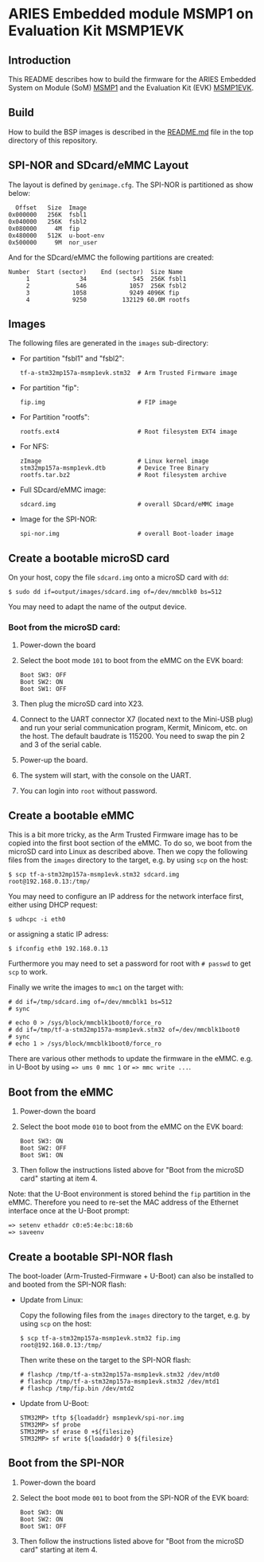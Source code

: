ARIES Embedded module MSMP1 on Evaluation Kit MSMP1EVK
========================================================================

Introduction
------------

This README describes how to build the firmware for the ARIES Embedded
System on Module (SoM) [MSMP1][1] and the Evaluation Kit (EVK)
[MSMP1EVK][2].


Build
-----

How to build the BSP images is described in the [README.md][3] file in the
top directory of this repository.


SPI-NOR and SDcard/eMMC Layout
------------------------------

The layout is defined by `genimage.cfg`. The SPI-NOR is partitioned
as show below:

      Offset   Size  Image
    0x000000   256K  fsbl1
    0x040000   256K  fsbl2
    0x080000     4M  fip
    0x480000   512K  u-boot-env
    0x500000     9M  nor_user

And for the SDcard/eMMC the following partitions are created:

    Number  Start (sector)    End (sector)  Size Name
         1              34             545  256K fsbl1
         2             546            1057  256K fsbl2
         3            1058            9249 4096K fip
         4            9250          132129 60.0M rootfs


Images
------

The following files are generated in the `images` sub-directory:

- For partition "fsbl1" and "fsbl2":

      tf-a-stm32mp157a-msmp1evk.stm32  # Arm Trusted Firmware image

- For partition "fip":

      fip.img                          # FIP image

- For Partition "rootfs":

      rootfs.ext4                      # Root filesystem EXT4 image

- For NFS:

      zImage                           # Linux kernel image
      stm32mp157a-msmp1evk.dtb         # Device Tree Binary
      rootfs.tar.bz2                   # Root filesystem archive

- Full SDcard/eMMC image:

      sdcard.img                       # overall SDcard/eMMC image

- Image for the SPI-NOR:

      spi-nor.img                      # overall Boot-loader image


Create a bootable microSD card
------------------------------

On your host, copy the file `sdcard.img` onto a microSD card with
`dd`:

    $ sudo dd if=output/images/sdcard.img of=/dev/mmcblk0 bs=512

You may need to adapt the name of the output device.


### Boot from the microSD card:

1. Power-down the board

2. Select the boot mode `101` to boot from the eMMC on the EVK board:

       Boot SW3: OFF
       Boot SW2: ON
       Boot SW1: OFF

3. Then plug the microSD card into X23.

4. Connect to the UART connector X7 (located next to the Mini-USB plug)
   and run your serial communication program, Kermit, Minicom, etc. on
   the host. The default baudrate is 115200. You need to swap the pin 2
   and 3 of the serial cable.

5. Power-up the board.

6. The system will start, with the console on the UART.

7. You can login into `root` without password.


Create a bootable eMMC
----------------------

This is a bit more tricky, as the Arm Trusted Firmware image has to be
copied into the first boot section of the eMMC. To do so, we boot from
the microSD card into Linux as described above. Then we copy the
following files from the `images` directory to the target, e.g. by using
`scp` on the host:

    $ scp tf-a-stm32mp157a-msmp1evk.stm32 sdcard.img root@192.168.0.13:/tmp/

You may need to configure an IP address for the network interface first,
either using DHCP request:

    $ udhcpc -i eth0

or assigning a static IP adress:

    $ ifconfig eth0 192.168.0.13

Furthermore you may need to set a password for root with `# passwd` to
get `scp` to work.

Finally we write the images to `mmc1` on the target with:

    # dd if=/tmp/sdcard.img of=/dev/mmcblk1 bs=512
    # sync

    # echo 0 > /sys/block/mmcblk1boot0/force_ro
    # dd if=/tmp/tf-a-stm32mp157a-msmp1evk.stm32 of=/dev/mmcblk1boot0
    # sync
    # echo 1 > /sys/block/mmcblk1boot0/force_ro

There are various other methods to update the firmware in the eMMC. e.g.
in U-Boot by using `=> ums 0 mmc 1` or `=> mmc write ...`.


Boot from the eMMC
------------------

1. Power-down the board

2. Select the boot mode `010` to boot from the eMMC on the EVK board:

       Boot SW3: ON
       Boot SW2: OFF
       Boot SW1: ON

3. Then follow the instructions listed above for "Boot from the
   microSD card" starting at item 4.

Note: that the U-Boot environment is stored behind the `fip` partition
in the eMMC. Therefore you need to re-set the MAC address of the
Ethernet interface once at the U-Boot prompt:

    => setenv ethaddr c0:e5:4e:bc:18:6b
    => saveenv


Create a bootable SPI-NOR flash
-------------------------------

The boot-loader (Arm-Trusted-Firmware + U-Boot) can also be installed
to and booted from the SPI-NOR flash:

- Update from Linux:

  Copy the following files from the `images` directory to the target, e.g.
  by using `scp` on the host:

      $ scp tf-a-stm32mp157a-msmp1evk.stm32 fip.img root@192.168.0.13:/tmp/

  Then write these on the target to the SPI-NOR flash:

      # flashcp /tmp/tf-a-stm32mp157a-msmp1evk.stm32 /dev/mtd0
      # flashcp /tmp/tf-a-stm32mp157a-msmp1evk.stm32 /dev/mtd1
      # flashcp /tmp/fip.bin /dev/mtd2

- Update from U-Boot:

      STM32MP> tftp ${loadaddr} msmp1evk/spi-nor.img
      STM32MP> sf probe
      STM32MP> sf erase 0 +${filesize}
      STM32MP> sf write ${loadaddr} 0 ${filesize}


Boot from the SPI-NOR
---------------------

1. Power-down the board

2. Select the boot mode `001` to boot from the SPI-NOR of the EVK board:

       Boot SW3: ON
       Boot SW2: ON
       Boot SW1: OFF

3. Then follow the instructions listed above for "Boot from the
   microSD card" starting at item 4.


[1]: https://www.aries-embedded.com/system-on-module/cpu/stmp157-stmicro-cortexa7-msmp1-osm-ethernet-can
[2]: https://www.aries-embedded.com/evaluation-kit/cpu/stmp157-stmicro-cortexa7-msmp1-osm-ethernet-can-msmp1evk
[3]: ../../README.md
